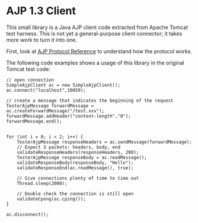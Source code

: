 AJP 1.3 Client
==============

This small library is a Java AJP client code extracted from Apache Tomcat test harness. This is
not yet a general-purpose client connector; it takes more work to turn it into one.

First, look at [AJP Protocol Reference](http://tomcat.apache.org/connectors-doc/ajp/ajpv13a.html)
to understand how the protocol works.

The following code examples shows a usage of this library in the original Tomcat test code:

    // open connection
    SimpleAjpClient ac = new SimpleAjpClient();
    ac.connect("localhost",10059);

    // create a message that indicates the beginning of the request
    TesterAjpMessage forwardMessage = ac.createForwardMessage("/test.xxx");
    forwardMessage.addHeader("content-length","0");
    forwardMessage.end();


    for (int i = 0; i < 2; i++) {
        TesterAjpMessage responseHeaders = ac.sendMessage(forwardMessage);
        // Expect 3 packets: headers, body, end
        validateResponseHeaders(responseHeaders, 200);
        TesterAjpMessage responseBody = ac.readMessage();
        validateResponseBody(responseBody, "Hello");
        validateResponseEnd(ac.readMessage(), true);

        // Give connections plenty of time to time out
        Thread.sleep(2000);

        // Double check the connection is still open
        validateCpong(ac.cping());
    }

    ac.disconnect();

